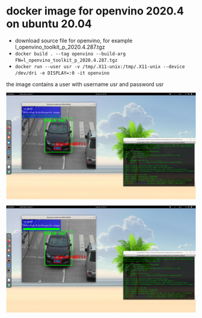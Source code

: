 # docker image for openvino 2020.4 on ubuntu 20.04

- download source file for openvino, for example l_openvino_toolkit_p_2020.4.287.tgz
- ```docker build . --tag openvino --build-arg FN=l_openvino_toolkit_p_2020.4.287.tgz```
- ```docker run --user usr -v /tmp/.X11-unix:/tmp/.X11-unix --device /dev/dri -e DISPLAY=:0 -it openvino```

the image contains a user with username usr and password usr


![screenshot cpu](https://github.com/t-lou/docker-openvino/blob/master/cpu.png)

![screenshot gpu](https://github.com/t-lou/docker-openvino/blob/master/gpu.png)
